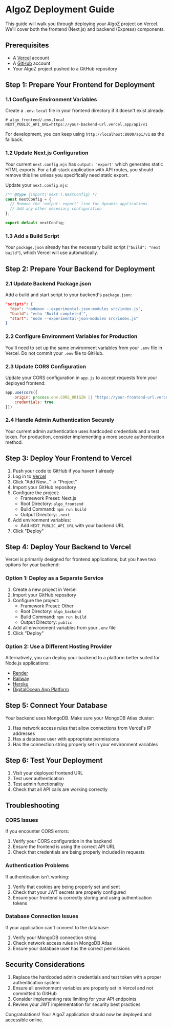 # AlgoZ Deployment Guide

This guide will walk you through deploying your AlgoZ project on Vercel. We'll cover both the frontend (Next.js) and backend (Express) components.

## Prerequisites

- A [Vercel](https://vercel.com) account
- A [GitHub](https://github.com) account
- Your AlgoZ project pushed to a GitHub repository

## Step 1: Prepare Your Frontend for Deployment

### 1.1 Configure Environment Variables

Create a `.env.local` file in your frontend directory if it doesn't exist already:

```
# algo_frontend/.env.local
NEXT_PUBLIC_API_URL=https://your-backend-url.vercel.app/api/v1
```

For development, you can keep using `http://localhost:8000/api/v1` as the fallback.

### 1.2 Update Next.js Configuration

Your current `next.config.mjs` has `output: 'export'` which generates static HTML exports. For a full-stack application with API routes, you should remove this line unless you specifically need static export.

Update your `next.config.mjs`:

```javascript
/** @type {import('next').NextConfig} */
const nextConfig = {
  // Remove the 'output: export' line for dynamic applications
  // Add any other necessary configuration
};

export default nextConfig;
```

### 1.3 Add a Build Script

Your `package.json` already has the necessary build script (`"build": "next build"`), which Vercel will use automatically.

## Step 2: Prepare Your Backend for Deployment

### 2.1 Update Backend Package.json

Add a build and start script to your backend's `package.json`:

```json
"scripts": {
  "dev": "nodemon --experimental-json-modules src/index.js",
  "build": "echo 'Build completed'",
  "start": "node --experimental-json-modules src/index.js"
}
```

### 2.2 Configure Environment Variables for Production

You'll need to set up the same environment variables from your `.env` file in Vercel. Do not commit your `.env` file to GitHub.

### 2.3 Update CORS Configuration

Update your CORS configuration in `app.js` to accept requests from your deployed frontend:

```javascript
app.use(cors({
    origin: process.env.CORS_ORIGIN || "https://your-frontend-url.vercel.app",
    credentials: true
}))
```

### 2.4 Handle Admin Authentication Securely

Your current admin authentication uses hardcoded credentials and a test token. For production, consider implementing a more secure authentication method.

## Step 3: Deploy Your Frontend to Vercel

1. Push your code to GitHub if you haven't already
2. Log in to [Vercel](https://vercel.com)
3. Click "Add New..." → "Project"
4. Import your GitHub repository
5. Configure the project:
   - Framework Preset: Next.js
   - Root Directory: `algo_frontend`
   - Build Command: `npm run build`
   - Output Directory: `.next`
6. Add environment variables:
   - Add `NEXT_PUBLIC_API_URL` with your backend URL
7. Click "Deploy"

## Step 4: Deploy Your Backend to Vercel

Vercel is primarily designed for frontend applications, but you have two options for your backend:

### Option 1: Deploy as a Separate Service

1. Create a new project in Vercel
2. Import your GitHub repository
3. Configure the project:
   - Framework Preset: Other
   - Root Directory: `algo_backend`
   - Build Command: `npm run build`
   - Output Directory: `public`
4. Add all environment variables from your `.env` file
5. Click "Deploy"

### Option 2: Use a Different Hosting Provider

Alternatively, you can deploy your backend to a platform better suited for Node.js applications:

- [Render](https://render.com)
- [Railway](https://railway.app)
- [Heroku](https://heroku.com)
- [DigitalOcean App Platform](https://www.digitalocean.com/products/app-platform)

## Step 5: Connect Your Database

Your backend uses MongoDB. Make sure your MongoDB Atlas cluster:

1. Has network access rules that allow connections from Vercel's IP addresses
2. Has a database user with appropriate permissions
3. Has the connection string properly set in your environment variables

## Step 6: Test Your Deployment

1. Visit your deployed frontend URL
2. Test user authentication
3. Test admin functionality
4. Check that all API calls are working correctly

## Troubleshooting

### CORS Issues

If you encounter CORS errors:

1. Verify your CORS configuration in the backend
2. Ensure the frontend is using the correct API URL
3. Check that credentials are being properly included in requests

### Authentication Problems

If authentication isn't working:

1. Verify that cookies are being properly set and sent
2. Check that your JWT secrets are properly configured
3. Ensure your frontend is correctly storing and using authentication tokens

### Database Connection Issues

If your application can't connect to the database:

1. Verify your MongoDB connection string
2. Check network access rules in MongoDB Atlas
3. Ensure your database user has the correct permissions

## Security Considerations

1. Replace the hardcoded admin credentials and test token with a proper authentication system
2. Ensure all environment variables are properly set in Vercel and not committed to GitHub
3. Consider implementing rate limiting for your API endpoints
4. Review your JWT implementation for security best practices

Congratulations! Your AlgoZ application should now be deployed and accessible online.